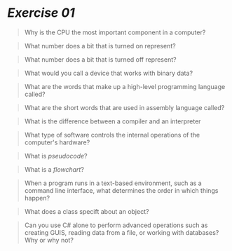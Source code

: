 # *Exercise 01*
 > Why is the CPU the most important component in a computer?
 
 >What number does a bit that is turned on represent?
 
 >What number does a bit that is turned off represent?
 
 >What would you call a device that works with binary data?
 
 >What are the words that make up a high-level programming language called?
 
 >What are the short words that are used in assembly language called?
 
 >What is the difference between a compiler and an interpreter
 
 >What type of software controls the internal operations of the computer's hardware?
 
 >What is *pseudocode*?
 
 >What is a *flowchart*?
 
 >When a program runs in a text-based environment, such as a command line interface, what determines the order in which things happen?
 
 >What does a class specift about an object?
 
 >Can you use C# alone to perform advanced operations such as creating GUIS, reading data from a file, or working with databases? Why or why not?
 
